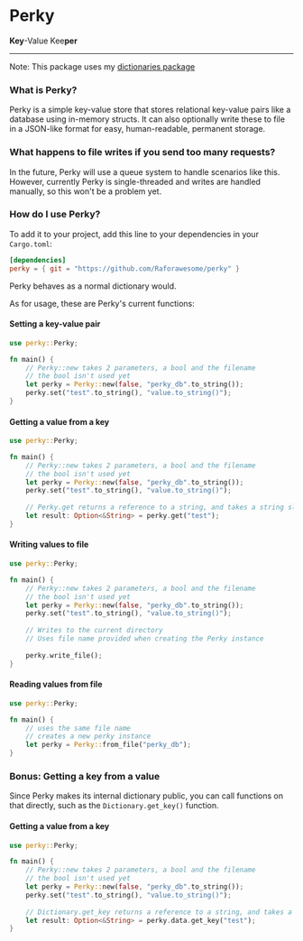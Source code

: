 # Perky
**Key**-Value Kee**per**

---
Note: This package uses my [dictionaries package](https://github.com/Raforawesome/dictionaries-rs)
### What is Perky?
Perky is a simple key-value store that stores relational key-value pairs like a database using in-memory structs.  It can also optionally write these to file in a JSON-like format for easy, human-readable, permanent storage.

### What happens to file writes if you send too many requests?
In the future, Perky will use a queue system to handle scenarios like this.  However, currently Perky is single-threaded and writes are handled manually, so this won't be a problem yet.

### How do I use Perky?
To add it to your project, add this line to your dependencies in your `Cargo.toml`:
```toml
[dependencies]
perky = { git = "https://github.com/Raforawesome/perky" }
```
Perky behaves as a normal dictionary would.

As for usage, these are Perky's current functions:
#### Setting a key-value pair
```rust
use perky::Perky;

fn main() { 
    // Perky::new takes 2 parameters, a bool and the filename
    // the bool isn't used yet
    let perky = Perky::new(false, "perky_db".to_string());
    perky.set("test".to_string(), "value.to_string()");
}
```

#### Getting a value from a key
```rust
use perky::Perky;

fn main() { 
    // Perky::new takes 2 parameters, a bool and the filename
    // the bool isn't used yet
    let perky = Perky::new(false, "perky_db".to_string());
    perky.set("test".to_string(), "value.to_string()");
    
    // Perky.get returns a reference to a string, and takes a string slice as the argument
    let result: Option<&String> = perky.get("test");
}
```
#### Writing values to file
```rust
use perky::Perky;

fn main() { 
    // Perky::new takes 2 parameters, a bool and the filename
    // the bool isn't used yet
    let perky = Perky::new(false, "perky_db".to_string());
    perky.set("test".to_string(), "value.to_string()");
    
    // Writes to the current directory
    // Uses file name provided when creating the Perky instance
    
    perky.write_file();
}
```
#### Reading values from file
```rust
use perky::Perky;

fn main() {
    // uses the same file name
    // creates a new perky instance
    let perky = Perky::from_file("perky_db");
}
```

### Bonus: Getting a key from a value
Since Perky makes its internal dictionary public, you can call functions on that directly, such as the `Dictionary.get_key()` function. 
#### Getting a value from a key
```rust
use perky::Perky;

fn main() { 
    // Perky::new takes 2 parameters, a bool and the filename
    // the bool isn't used yet
    let perky = Perky::new(false, "perky_db".to_string());
    perky.set("test".to_string(), "value.to_string()");
    
    // Dictionary.get_key returns a reference to a string, and takes a string slice as the argument
    let result: Option<&String> = perky.data.get_key("test");
}
```
